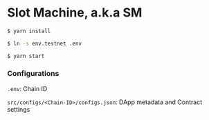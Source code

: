 # Slot Machine, a.k.a SM

```bash
$ yarn install

$ ln -s env.testnet .env

$ yarn start
```

### Configurations

`.env`: Chain ID

`src/configs/<Chain-ID>/configs.json`: DApp metadata and Contract settings
